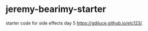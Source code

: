 # jeremy-bearimy-starter

starter code for side effects day 5
 https://gdiluce.github.io/elc123/.
 
